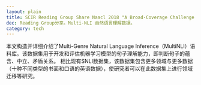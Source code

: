 ```yaml
---
layout: plain
title: SCIR Reading Group Share Naacl 2018 "A Broad-Coverage Challenge Corpus for Sentence Understanding through"
dec: Reading Group分享。Multi-NLI 自然语言理解数据。
category: tech
---
```


本文构造并详细介绍了Multi-Genre Natural Language Inference（MultiNLI）语料库。该数据集用于开发和评估机器学习模型的句子理解能力，即判断句子的蕴含、中立、矛盾关系。 相比现有SNLI数据集，该数据集包含更多领域与更多数据（十种不同类型的书面和口语的英语数据），使研究者可以在此数据集上进行领域迁移等研究。

<a class="media" href="/assets/file/A-Broad-Coverage-Challenge-Corpus-for-Sentence-Understanding-through.pdf">
<div style="font-size: 0">
  <script type="text/javascript" style="font-size: 0">
  document.ready = function() {  
        $('a.media').media({width:"100%", height:600});  
  };
 </script>
</div>

